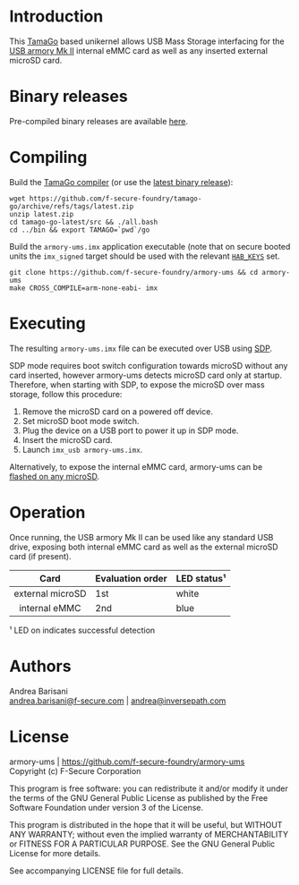 Introduction
============

This [TamaGo](https://github.com/f-secure-foundry/tamago) based unikernel
allows USB Mass Storage interfacing for the [USB armory Mk II](https://github.com/f-secure-foundry/usbarmory/wiki)
internal eMMC card as well as any inserted external microSD card.

Binary releases
===============

Pre-compiled binary releases are available
[here](https://github.com/f-secure-foundry/armory-ums/releases).

Compiling
=========

Build the [TamaGo compiler](https://github.com/f-secure-foundry/tamago-go)
(or use the [latest binary release](https://github.com/f-secure-foundry/tamago-go/releases/latest)):

```
wget https://github.com/f-secure-foundry/tamago-go/archive/refs/tags/latest.zip
unzip latest.zip
cd tamago-go-latest/src && ./all.bash
cd ../bin && export TAMAGO=`pwd`/go
```

Build the `armory-ums.imx` application executable (note that on secure booted
units the `imx_signed` target should be used with the relevant
[`HAB_KEYS`](https://github.com/f-secure-foundry/usbarmory/wiki/Secure-boot-(Mk-II)) set.


```
git clone https://github.com/f-secure-foundry/armory-ums && cd armory-ums
make CROSS_COMPILE=arm-none-eabi- imx
```

Executing
=========

The resulting `armory-ums.imx` file can be executed over USB using
[SDP](https://github.com/f-secure-foundry/usbarmory/wiki/Boot-Modes-(Mk-II)#serial-download-protocol-sdp).

SDP mode requires boot switch configuration towards microSD without any card
inserted, however armory-ums detects microSD card only at startup. Therefore,
when starting with SDP, to expose the microSD over mass storage, follow this
procedure:

  1. Remove the microSD card on a powered off device.
  2. Set microSD boot mode switch.
  3. Plug the device on a USB port to power it up in SDP mode.
  4. Insert the microSD card.
  5. Launch `imx_usb armory-ums.imx`.

Alternatively, to expose the internal eMMC card, armory-ums can be
[flashed on any microSD](https://github.com/f-secure-foundry/usbarmory/wiki/Boot-Modes-(Mk-II)#flashing-imx-native-images).

Operation
=========

Once running, the USB armory Mk II can be used like any standard USB drive,
exposing both internal eMMC card as well as the external microSD card (if
present).

| Card              | Evaluation order | LED status¹ |
|:-----------------:|------------------|-------------|
| external microSD  | 1st              | white       |
| internal eMMC     | 2nd              | blue        |

¹ LED on indicates successful detection

Authors
=======

Andrea Barisani  
andrea.barisani@f-secure.com | andrea@inversepath.com  

License
=======

armory-ums | https://github.com/f-secure-foundry/armory-ums  
Copyright (c) F-Secure Corporation

This program is free software: you can redistribute it and/or modify it under
the terms of the GNU General Public License as published by the Free Software
Foundation under version 3 of the License.

This program is distributed in the hope that it will be useful, but WITHOUT ANY
WARRANTY; without even the implied warranty of MERCHANTABILITY or FITNESS FOR A
PARTICULAR PURPOSE. See the GNU General Public License for more details.

See accompanying LICENSE file for full details.
